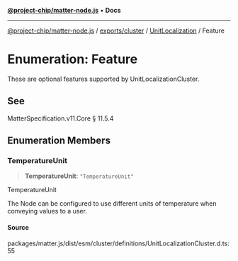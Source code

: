 [**@project-chip/matter-node.js**](../../../../../README.md) • **Docs**

***

[@project-chip/matter-node.js](../../../../../modules.md) / [exports/cluster](../../../README.md) / [UnitLocalization](../README.md) / Feature

# Enumeration: Feature

These are optional features supported by UnitLocalizationCluster.

## See

MatterSpecification.v11.Core § 11.5.4

## Enumeration Members

### TemperatureUnit

> **TemperatureUnit**: `"TemperatureUnit"`

TemperatureUnit

The Node can be configured to use different units of temperature when conveying values to a user.

#### Source

packages/matter.js/dist/esm/cluster/definitions/UnitLocalizationCluster.d.ts:55
